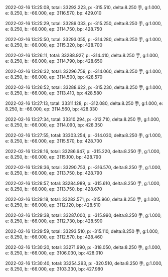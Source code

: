 2022-02-16 13:25:08, total: 33292.223, p: -315.510, delta:8.250 手, g:1.000, e: 8.250, b: -66.000, ep: 3116.570, bp: 429.010

2022-02-16 13:25:29, total: 33289.033, p: -315.250, delta:8.250 手, g:1.000, e: 8.250, b: -66.000, ep: 3114.750, bp: 428.750

2022-02-16 13:25:50, total: 33293.055, p: -314.280, delta:8.250 手, g:1.000, e: 8.250, b: -66.000, ep: 3115.320, bp: 428.700

2022-02-16 13:26:11, total: 33288.927, p: -314.410, delta:8.250 手, g:1.000, e: 8.250, b: -66.000, ep: 3114.790, bp: 428.650

2022-02-16 13:26:32, total: 33296.759, p: -314.060, delta:8.250 手, g:1.000, e: 8.250, b: -66.000, ep: 3114.500, bp: 428.570

2022-02-16 13:26:52, total: 33288.622, p: -315.230, delta:8.250 手, g:1.000, e: 8.250, b: -66.000, ep: 3113.410, bp: 428.580

2022-02-16 13:27:13, total: 33311.128, p: -312.080, delta:8.250 手, g:1.000, e: 8.250, b: -66.000, ep: 3114.560, bp: 428.330

2022-02-16 13:27:34, total: 33310.294, p: -312.710, delta:8.250 手, g:1.000, e: 8.250, b: -66.000, ep: 3114.090, bp: 428.350

2022-02-16 13:27:55, total: 33303.254, p: -314.030, delta:8.250 手, g:1.000, e: 8.250, b: -66.000, ep: 3115.570, bp: 428.700

2022-02-16 13:28:16, total: 33286.647, p: -315.220, delta:8.250 手, g:1.000, e: 8.250, b: -66.000, ep: 3115.100, bp: 428.790

2022-02-16 13:28:36, total: 33290.753, p: -316.570, delta:8.250 手, g:1.000, e: 8.250, b: -66.000, ep: 3113.750, bp: 428.790

2022-02-16 13:28:57, total: 33284.989, p: -315.610, delta:8.250 手, g:1.000, e: 8.250, b: -66.000, ep: 3113.750, bp: 428.670

2022-02-16 13:29:18, total: 33282.571, p: -315.960, delta:8.250 手, g:1.000, e: 8.250, b: -66.000, ep: 3112.120, bp: 428.510

2022-02-16 13:29:38, total: 33287.000, p: -315.990, delta:8.250 手, g:1.000, e: 8.250, b: -66.000, ep: 3112.730, bp: 428.590

2022-02-16 13:29:59, total: 33293.510, p: -315.110, delta:8.250 手, g:1.000, e: 8.250, b: -66.000, ep: 3112.570, bp: 428.460

2022-02-16 13:30:20, total: 33271.990, p: -318.050, delta:8.250 手, g:1.000, e: 8.250, b: -66.000, ep: 3106.030, bp: 428.010

2022-02-16 13:30:40, total: 33254.293, p: -320.510, delta:8.250 手, g:1.000, e: 8.250, b: -66.000, ep: 3103.330, bp: 427.980
